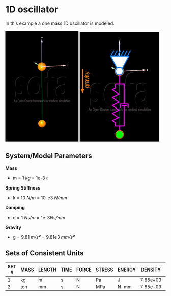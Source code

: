 # 1D oscillator
In this example a one mass 1D oscillator is modeled.

[<img
  src="mass_spring_system_sofa.png"
  width="230"
  title="one_mass_1D_oscillator">
](01_one_mass_1D_oscillator/)
[<img
  src="mass_spring_system_sofa_mechancial.png"
  width="250"
  title="one_mass_1D_oscillator_mechanical">
](01_one_mass_1D_oscillator/)

## System/Model Parameters

**Mass**
- m = 1 *kg* = 1e-3 *t*

**Spring Stiffness**
- k = 10 *N/m* = 10-e3 *N/mm*

**Damping**
- d = 1 *Ns/m* = 1e-3*Ns/mm*

**Gravity**
- g = 9.81 *m/s²* = 9.81e3 *mm/s²*


## Sets of Consistent Units
|SET #| MASS | LENGTH | TIME | FORCE | STRESS | ENERGY | DENSITY  | YOUNG's  | GRAVITY   | 
|-----|------|--------|------|-------|--------|--------|----------|----------|-----------|
|1    | kg   | m      | s    | N     | Pa     | J      | 7.85e+03 | 2.1e+11 | 9.81     |
|2    | ton  | mm     | s    | N     | MPa    | N-mm   | 7.85e-09 | 2.1e+05 | 9.81e+03 |

